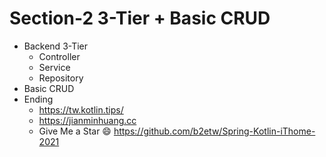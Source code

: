 # Section-2 3-Tier + Basic CRUD
* Backend 3-Tier
  * Controller
  * Service
  * Repository
* Basic CRUD
* Ending
  * https://tw.kotlin.tips/
  * https://jianminhuang.cc
  * Give Me a Star 😄 https://github.com/b2etw/Spring-Kotlin-iThome-2021
